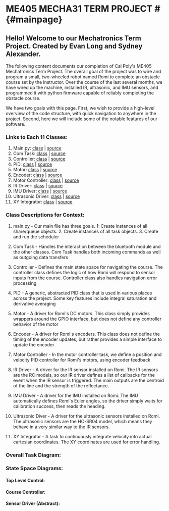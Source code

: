# ME405 MECHA31 TERM PROJECT # {#mainpage}

## Hello! Welcome to our Mechatronics Term Project.  Created by Evan Long and Sydney Alexander.

The following content documents our completion of Cal Poly's ME405 Mechatronics Term Project.  The overall goal of the
 project was to wire and program a small, two-wheeled robot named Romi to complete an obstacle course set by the 
 instructor.  Over the course of the last several months, we have wired up the machine, installed IR, ultrasonic, and 
 IMU sensors, and programmed it with python firmware capable of reliably completing the obstacle course.

We have two goals with this page.  First, we wish to provide a high-level overview of the code structure, with quick 
 navigation to anywhere in the project.  Second, here we will include some of the notable features of our software.

### Links to Each 11 Classes:

1. Main.py: [class](file:///C:/Users/evan/Desktop/Cal%20Poly%202024-25/ME405/Term%20Project/doxygen%20test/html/class_m_e405_01_term_01_project_01v5_1_1_main.html) | [source](file:///C:/Users/evan/Desktop/Cal%20Poly%202024-25/ME405/Term%20Project/doxygen%20test/html/_m_e405_01_term_01_project_01v5_8py_source.html)
2. Com Task: [class](file:///C:/Users/evan/Desktop/Cal%20Poly%202024-25/ME405/Term%20Project/doxygen%20test/html/class_com___task_1_1_com___task.html) | [source](file:///C:/Users/evan/Desktop/Cal%20Poly%202024-25/ME405/Term%20Project/doxygen%20test/html/_com___task_8py_source.html)
3. Controller: [class](file:///C:/Users/evan/Desktop/Cal%20Poly%202024-25/ME405/Term%20Project/doxygen%20test/html/class_controller_1_1_controller.html) | [source](file:///C:/Users/evan/Desktop/Cal%20Poly%202024-25/ME405/Term%20Project/doxygen%20test/html/_controller_8py_source.html)
4. PID: [class](file:///C:/Users/evan/Desktop/Cal%20Poly%202024-25/ME405/Term%20Project/doxygen%20test/html/class_p_i_d_1_1_p_i_d.html) | [source](file:///C:/Users/evan/Desktop/Cal%20Poly%202024-25/ME405/Term%20Project/doxygen%20test/html/_p_i_d_8py_source.html)
5. Motor: [class](file:///C:/Users/evan/Desktop/Cal%20Poly%202024-25/ME405/Term%20Project/doxygen%20test/html/class_motor_1_1_motor.html) | [source](file:///C:/Users/evan/Desktop/Cal%20Poly%202024-25/ME405/Term%20Project/doxygen%20test/html/_motor_8py_source.html)
6. Encoder: [class](file:///C:/Users/evan/Desktop/Cal%20Poly%202024-25/ME405/Term%20Project/doxygen%20test/html/class_encoder_1_1_encoder.html) | [source](file:///C:/Users/evan/Desktop/Cal%20Poly%202024-25/ME405/Term%20Project/doxygen%20test/html/_encoder_8py_source.html)
7. Motor Controller: [class](file:///C:/Users/evan/Desktop/Cal%20Poly%202024-25/ME405/Term%20Project/doxygen%20test/html/class_motor___task_1_1_motor___task.html) | [source](file:///C:/Users/evan/Desktop/Cal%20Poly%202024-25/ME405/Term%20Project/doxygen%20test/html/_motor___task_8py_source.html)
8. IR Driver: [class](file:///C:/Users/evan/Desktop/Cal%20Poly%202024-25/ME405/Term%20Project/doxygen%20test/html/class_i_r___sense___task_1_1_i_r___sense___task.html) | [source](file:///C:/Users/evan/Desktop/Cal%20Poly%202024-25/ME405/Term%20Project/doxygen%20test/html/_i_r___sense___task_8py_source.html)
9. IMU Driver: [class](file:///C:/Users/evan/Desktop/Cal%20Poly%202024-25/ME405/Term%20Project/doxygen%20test/html/class_i_m_u___tracker_1_1_i_m_u___tracker.html) | [source](file:///C:/Users/evan/Desktop/Cal%20Poly%202024-25/ME405/Term%20Project/doxygen%20test/html/_i_m_u___tracker_8py_source.html)
10. Ultrasonic Driver: [class](file:///C:/Users/evan/Desktop/Cal%20Poly%202024-25/ME405/Term%20Project/doxygen%20test/html/class_ultra___sense___task_1_1_ultra___sense___task.html) | [source](file:///C:/Users/evan/Desktop/Cal%20Poly%202024-25/ME405/Term%20Project/doxygen%20test/html/_ultra___sense___task_8py_source.html)
11. XY Integrator: [class](file:///C:/Users/evan/Desktop/Cal%20Poly%202024-25/ME405/Term%20Project/doxygen%20test/html/class_x_y___tracking_1_1_x_y___tracking.html) | [source](file:///C:/Users/evan/Desktop/Cal%20Poly%202024-25/ME405/Term%20Project/doxygen%20test/html/_x_y___tracking_8py_source.html)

### Class Descriptions for Context:

1. main.py - Our main file has three goals.  1: Create instances of all share/queue objects.  2. Create instances of 
   all task objects.  3. Create and run the scheduler

2. Com Task - Handles the interaction between the bluetooth module and the other classes.  Com Task handles both
   incoming commands as well as outgoing data transfers

3. Controller - Defines the main state space for navigating the course.  The controller class defines the logic of how
   Romi will respond to sensor inputs from the course.  Controller class also handles navigation error processing

4. PID - A generic, abstracted PID class that is used in various places across the project.  Some key features include
   integral saturation and derivative averaging

5. Motor - A driver for Romi's DC motors.  This class simply provides wrappers around the GPIO interface, but does not
   define any controller behavior of the motor

6. Encoder - A driver for Romi's encoders.  This class does not define the timing of the encoder updates, but rather
   provides a simple interface to update the encoder

7. Motor Controller - In the motor controller task, we define a position and velocity PID controller for Romi's motors,
   using encoder feedback

8. IR Driver - A driver for the IR sensor installed on Romi.  The IR sensors are the RC models, so our IR driver
   defines a list of callbacks for the event when the IR sensor is triggered.  The main outputs are the centroid of
   the line and the strength of the reflectance.

9. IMU Driver - A driver for the IMU installed on Romi.  The IMU automatically defines Romi's Euler angles, so the 
   driver simply waits for calibration success, then reads the heading.

10.  Ultrasonic Diver - A driver for the ultrasonic sensors installed on Romi.  The ultrasonic sensors are the HC-SR04 
     model, which means they behave in a very similar way to the IR sensors.

11.  XY Integrator - A task to continuously integrate velocity into actual cartesian coordinates.  The XY coordinates
     are used for error handling.


### Overall Task Diagram:

### State Space Diagrams:

#### Top Level Control:

#### Course Controller:

#### Sensor Driver (Abstract):
